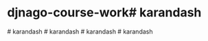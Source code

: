 # djnago-course-work#   k a r a n d a s h  
 #   k a r a n d a s h  
 #   k a r a n d a s h  
 #   k a r a n d a s h  
 #   k a r a n d a s h  
 